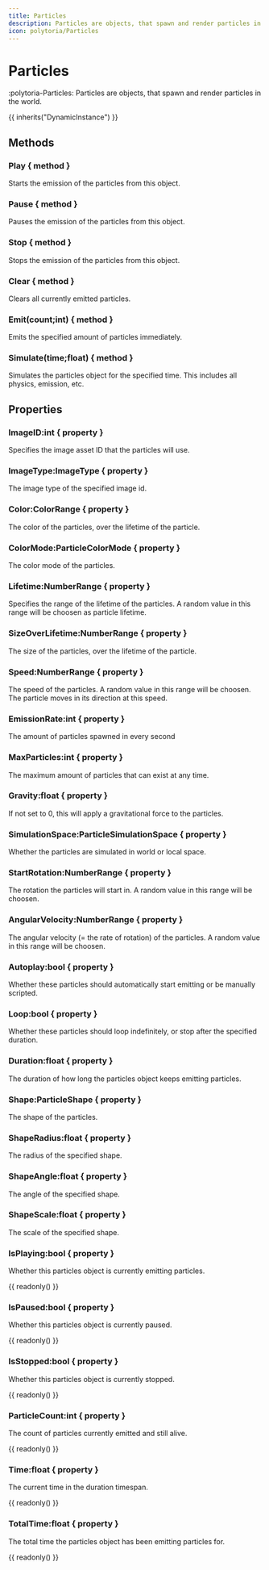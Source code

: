 ```yaml
---
title: Particles
description: Particles are objects, that spawn and render particles in the world.
icon: polytoria/Particles
---
```


# Particles

:polytoria-Particles: Particles are objects, that spawn and render particles in the world.

{{ inherits("DynamicInstance") }}

## Methods

### Play { method }

Starts the emission of the particles from this object.

### Pause { method }

Pauses the emission of the particles from this object.

### Stop { method }

Stops the emission of the particles from this object.

### Clear { method }

Clears all currently emitted particles.

### Emit(count;int) { method }

Emits the specified amount of particles immediately.

### Simulate(time;float) { method }

Simulates the particles object for the specified time. This includes all physics, emission, etc.

## Properties

### ImageID:int { property }

Specifies the image asset ID that the particles will use.

### ImageType:ImageType { property }

The image type of the specified image id.

### Color:ColorRange { property }

The color of the particles, over the lifetime of the particle.

### ColorMode:ParticleColorMode { property }

The color mode of the particles.

### Lifetime:NumberRange { property }

Specifies the range of the lifetime of the particles. A random value in this range will be choosen as particle lifetime.

### SizeOverLifetime:NumberRange { property }

The size of the particles, over the lifetime of the particle.

### Speed:NumberRange { property }

The speed of the particles. A random value in this range will be choosen. The particle moves in its direction at this speed.

### EmissionRate:int { property }

The amount of particles spawned in every second

### MaxParticles:int { property }

The maximum amount of particles that can exist at any time.

### Gravity:float { property }

If not set to 0, this will apply a gravitational force to the particles.

### SimulationSpace:ParticleSimulationSpace { property }

Whether the particles are simulated in world or local space.

### StartRotation:NumberRange { property }

The rotation the particles will start in. A random value in this range will be choosen.

### AngularVelocity:NumberRange { property }

The angular velocity (= the rate of rotation) of the particles. A random value in this range will be choosen.

### Autoplay:bool { property }

Whether these particles should automatically start emitting or be manually scripted.

### Loop:bool { property }

Whether these particles should loop indefinitely, or stop after the specified duration.

### Duration:float { property }

The duration of how long the particles object keeps emitting particles.

### Shape:ParticleShape { property }

The shape of the particles.

### ShapeRadius:float { property }

The radius of the specified shape.

### ShapeAngle:float { property }

The angle of the specified shape.

### ShapeScale:float { property }

The scale of the specified shape.

### IsPlaying:bool { property }

Whether this particles object is currently emitting particles.

{{ readonly() }}

### IsPaused:bool { property }

Whether this particles object is currently paused.

{{ readonly() }}

### IsStopped:bool { property }

Whether this particles object is currently stopped.

{{ readonly() }}

### ParticleCount:int { property }

The count of particles currently emitted and still alive.

{{ readonly() }}

### Time:float { property }

The current time in the duration timespan.

{{ readonly() }}

### TotalTime:float { property }

The total time the particles object has been emitting particles for.

{{ readonly() }}
